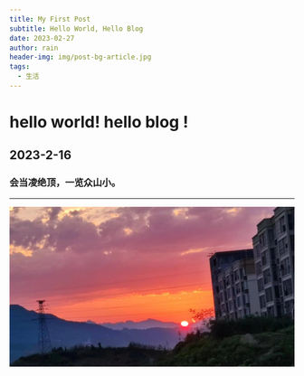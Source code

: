 ```yaml
---
title: My First Post
subtitle: Hello World, Hello Blog
date: 2023-02-27
author: rain
header-img: img/post-bg-article.jpg
tags:
  - 生活
---
```


# hello world! hello blog !

## 2023-2-16

### 会当凌绝顶，一览众山小。

---

![avatar](/img/post-first.jpg)
